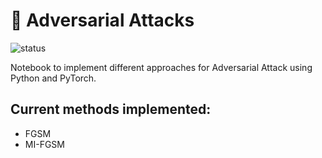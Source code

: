 # 🎯 Adversarial Attacks
![status](https://img.shields.io/badge/status-in_progress-blue)

Notebook to implement different approaches for Adversarial Attack using Python and PyTorch.

## Current methods implemented:

* FGSM
* MI-FGSM
